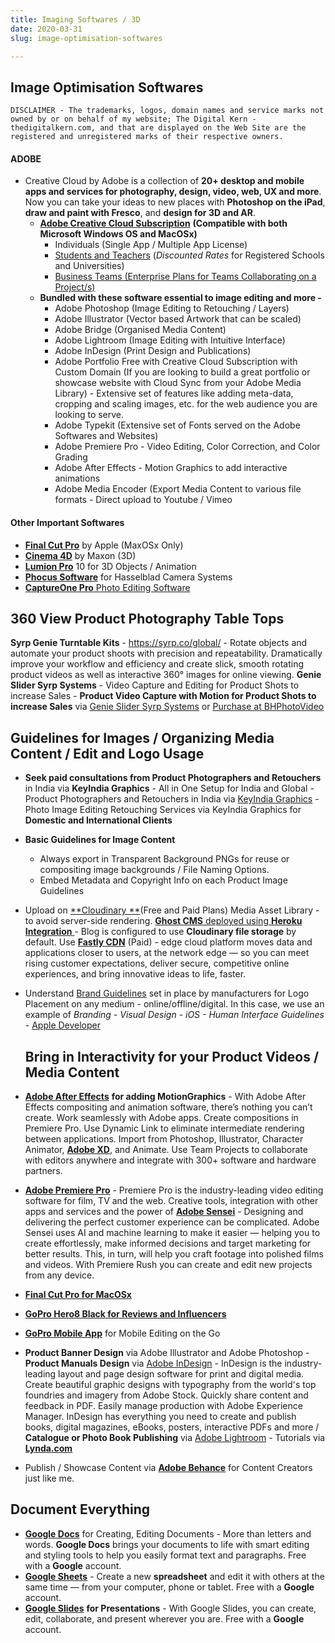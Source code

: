 ```yaml
---
title: Imaging Softwares / 3D
date: 2020-03-31
slug: image-optimisation-softwares

---
```

## Image Optimisation Softwares

    DISCLAIMER - The trademarks, logos, domain names and service marks not owned by or on behalf of my website; The Digital Kern - thedigitalkern.com, and that are displayed on the Web Site are the registered and unregistered marks of their respective owners.

#### ADOBE

* Creative Cloud by Adobe is a collection of **20+ desktop and mobile apps and services for photography, design, video, web, UX and more**. Now you can take your ideas to new places with **Photoshop on the iPad**, **draw and paint with Fresco**, and **design for 3D and AR**.
  * [**Adobe Creative Cloud Subscription**](https://www.adobe.com/creativecloud/plans.html "Adobe Creative Cloud Subscription") **(Compatible with both Microsoft Windows OS and MacOSx)**
    * Individuals (Single App / Multiple App License)
    * [Students and Teachers](https://www.adobe.com/creativecloud/plans.html?plan=team#student-teacher-eligibility "Student Teacher Eligibility - Requires Institutional Affiliation") (_Discounted Rates_ for Registered Schools and Universities)
    * [Business Teams (Enterprise Plans for Teams Collaborating on a Project/s)](https://www.adobe.com/creativecloud/plans.html?plan=team "Business Teams (Enterprise Plans for Teams Collaborating on a Project/s)")
  * **Bundled with these software essential to image editing and more -**
    * Adobe Photoshop (Image Editing to Retouching / Layers)
    * Adobe Illustrator (Vector based Artwork that can be scaled)
    * Adobe Bridge (Organised Media Content)
    * Adobe Lightroom (Image Editing with Intuitive Interface)
    * Adobe InDesign (Print Design and Publications)
    * Adobe Portfolio Free with Creative Cloud Subscription with Custom Domain (If you are looking to build a great portfolio or showcase website with Cloud Sync from your Adobe Media Library) - Extensive set of features like adding meta-data, cropping and scaling images, etc. for the web audience you are looking to serve.
    * Adobe Typekit (Extensive set of Fonts served on the Adobe Softwares and Websites)
    * Adobe Premiere Pro - Video Editing, Color Correction, and Color Grading
    * Adobe After Effects - Motion Graphics to add interactive animations
    * Adobe Media Encoder (Export Media Content to various file formats - Direct upload to Youtube / Vimeo

#### Other Important Softwares

* [**Final Cut Pro**](apple.com/in/final-cut-pro/ "Final Cut Pro") by Apple (MaxOSx Only)
* [**Cinema 4D**](https://www.maxon.net/en-us/ "Cinema 4D") by Maxon (3D)
* [**Lumion Pro**](https://lumion.com/whats-new.html "Lumion Pro") 10 for 3D Objects / Animation
* [**Phocus Software**](https://www.hasselblad.com/phocus/ "Phocus Software by Hasselblad Systems") for Hasselblad Camera Systems
* [**CaptureOne Pro** Photo Editing Software](https://www.captureone.com/en/ "CaptureOne Pro Photo Editing Software")

## 360 View Product Photography Table Tops

**Syrp Genie Turntable Kits** - https://syrp.co/global/ - Rotate objects and automate your product shoots with precision and repeatability. Dramatically improve your workflow and efficiency and create slick, smooth rotating product videos as well as interactive 360° images for online viewing. **Genie Slider Syrp Systems** - Video Capture and Editing for Product Shots to increase Sales - **Product Video Capture with Motion for Product Shots to increase Sales** via [Genie Slider Syrp Systems](https://syrp.co/global/ "Syrp.co Global Products") or [Purchase at BHPhotoVideo](https://www.bhphotovideo.com/c/buy/Turntables-Panoramic-Stands/ci/6453/N/4075788768 "Purchase at BHPhotoVideo.com - Genie Syrp Systems")

## Guidelines for Images / Organizing Media Content / Edit and Logo Usage

* **Seek paid consultations from Product Photographers and Retouchers** in India via **KeyIndia Graphics** - All in One Setup for India and Global - Product Photographers and Retouchers in India via [KeyIndia Graphics](http://www.keyindiagraphics.com/ "KeyIndia Graphics Global - Photo Image Editing Retouching Services") - Photo Image Editing Retouching Services via KeyIndia Graphics for **Domestic and International Clients**
* **Basic Guidelines for Image Content**
  * Always export in Transparent Background PNGs for reuse or compositing image backgrounds / File Naming Options. 
  * Embed Metadata and Copyright Info on each Product Image Guidelines


* Upload on [**Cloudinary **](https://cloudinary.com/pricing "Cloudinary - Cloud Storage - Heroku Integration - Backup")(Free and Paid Plans) Media Asset Library -  to avoid server-side rendering. [**Ghost CMS** deployed using **Heroku Integration** ](https://github.com/cobyism/ghost-on-heroku "Development Deploy of One-button Heroku deploy for Ghost CMS Blogging Platform")- Blog is configured to use **Cloudinary file storage** by default. Use [**Fastly CDN**](https://www.fastly.com/pricing "Fastly - edge cloud platform moves data and applications closer to users, at the network edge — so you can meet rising customer expectations, deliver secure, competitive online experiences, and bring innovative ideas to life, faster.") (Paid) - edge cloud platform moves data and applications closer to users, at the network edge — so you can meet rising customer expectations, deliver secure, competitive online experiences, and bring innovative ideas to life, faster.
* Understand [Brand Guidelines](https://developer.apple.com/design/human-interface-guidelines/ios/visual-design/branding/ " Human Interface Guidelines at Apple - Branding Guidelines") set in place by manufacturers for Logo Placement on any medium - online/offline/digital. In this case, we use an example of _Branding - Visual Design - iOS - Human Interface Guidelines_ - [Apple Developer](https://developer.apple.com/programs/ "Apple - Join the Apple Developer Program to reach customers around the world on the App Store for iPhone, iPad, Mac, Apple Watch, Apple TV, and iMessage, and on the Safari Extensions Gallery. You’ll also get access to beta software, advanced app capabilities, extensive beta testing tools, and app analytics.")

  ## Bring in Interactivity for your Product Videos / Media Content
* [**Adobe After Effects**](https://www.adobe.com/in/products/aftereffects.html "Adobe After Effects - Creative Cloud Application") **for adding MotionGraphics** - With Adobe After Effects compositing and animation software, there’s nothing you can’t create. Work seamlessly with Adobe apps. Create compositions in Premiere Pro. Use Dynamic Link to eliminate intermediate rendering between applications. Import from Photoshop, Illustrator, Character Animator, [**Adobe XD**](https://www.adobe.com/in/products/xd.html "Adobe XD is a powerful, collaborative, easy-to-use platform that helps you and your team create designs for websites, mobile apps, voice interfaces, games and more"), and Animate. Use Team Projects to collaborate with editors anywhere and integrate with 300+ software and hardware partners.
* [**Adobe Premiere Pro**](https://www.adobe.com/in/products/premiere.html "Adobe Premiere Pro - Video Editing - Premiere Rush - Adobe Sensei") - Premiere Pro is the industry-leading video editing software for film, TV and the web. Creative tools, integration with other apps and services and the power of [**Adobe Sensei**](https://www.adobe.com/in/sensei.html "Adobe Sensei") - Designing and delivering the perfect customer experience can be complicated. Adobe Sensei uses AI and machine learning to make it easier — helping you to create effortlessly, make informed decisions and target marketing for better results. This, in turn, will help you craft footage into polished films and videos. With Premiere Rush you can create and edit new projects from any device.
* [**Final Cut Pro for MacOSx**](https://www.apple.com/in/final-cut-pro "Final Cut Pro for MacOSx")
* [**GoPro Hero8 Black for Reviews and Influencers**](https://gopro.com/en/us/ "GoPro Hero8 Black for Reviews and Influencers")
* [**GoPro Mobile App**](https://gopro.com/en/us/shop/softwareandapp "GoPro Mobile App - Automatically turn your footage into killer videos—with themes, music and effects—in just seconds.") for Mobile Editing on the Go
* **Product Banner Design** via Adobe Illustrator and Adobe Photoshop - **Product Manuals Design** via [Adobe InDesign](https://www.adobe.com/in/products/indesign.html "Adobe InDesign - InDesign is the industry-leading layout and page design software for print and digital media. Create beautiful graphic designs with typography from the world՚s top foundries and imagery from Adobe Stock. Quickly share content and feedback in PDF. Easily manage production with Adobe Experience Manager. InDesign has everything you need to create and publish books, digital magazines, eBooks, posters, interactive PDFs and more.") - InDesign is the industry-leading layout and page design software for print and digital media. Create beautiful graphic designs with typography from the world՚s top foundries and imagery from Adobe Stock. Quickly share content and feedback in PDF. Easily manage production with Adobe Experience Manager. InDesign has everything you need to create and publish books, digital magazines, eBooks, posters, interactive PDFs and more / **Catalogue or Photo Book Publishing** via [Adobe Lightroom](https://www.adobe.com/products/photoshop-lightroom.html "Adobe Lightroom Creative Cloud for Photo Editing Intuitive and Book Publishing - Photo Albums - Print") - Tutorials via [**Lynda.com**](https://www.lynda.com/Print-Design-training-tutorials/1349-0.html "Lynda.com - Print-Design Training Tutorials")
* Publish / Showcase Content via [**Adobe Behance**](https://www.behance.net/dravasp "Adobe Behance Profile - User - Dravasp Shroff - We Sky Print - dravaspshroff.com") for Content Creators just like me.

## Document Everything

* [**Google Docs**](https://www.google.com/docs/about/ "Google Docs") for Creating, Editing Documents - More than letters and words. **Google Docs** brings your documents to life with smart editing and styling tools to help you easily format text and paragraphs. Free with a **Google** account.
* [**Google Sheets**](https://www.google.com/sheets/about/ "Google Sheets") - Create a new **spreadsheet** and edit it with others at the same time — from your computer, phone or tablet. Free with a **Google** account.
* [**Google Slides**](https://www.google.com/slides/about/ "Google Slides") **for Presentations** - With Google Slides, you can create, edit, collaborate, and present wherever you are. Free with a **Google** account.